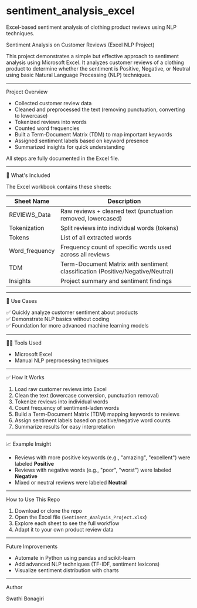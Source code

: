 # sentiment_analysis_excel
Excel-based sentiment analysis of clothing product reviews using NLP techniques.

Sentiment Analysis on Customer Reviews (Excel NLP Project)

This project demonstrates a simple but effective approach to sentiment analysis using Microsoft Excel. It analyzes customer reviews of a clothing product to determine whether the sentiment is Positive, Negative, or Neutral using basic Natural Language Processing (NLP) techniques.

---

Project Overview

- Collected customer review data
- Cleaned and preprocessed the text (removing punctuation, converting to lowercase)
- Tokenized reviews into words
- Counted word frequencies
- Built a Term-Document Matrix (TDM) to map important keywords
- Assigned sentiment labels based on keyword presence
- Summarized insights for quick understanding

All steps are fully documented in the Excel file.

---

📂 What's Included

The Excel workbook contains these sheets:

| Sheet Name      | Description                                                           |
|------------------|----------------------------------------------------------------------|
| REVIEWS_Data     | Raw reviews + cleaned text (punctuation removed, lowercased)         |
| Tokenization     | Split reviews into individual words (tokens)                         |
| Tokens           | List of all extracted words                                          |
| Word_frequency   | Frequency count of specific words used across all reviews           |
| TDM              | Term-Document Matrix with sentiment classification (Positive/Negative/Neutral) |
| Insights         | Project summary and sentiment findings                               |

---

🎯 Use Cases

✅ Quickly analyze customer sentiment about products  
✅ Demonstrate NLP basics without coding  
✅ Foundation for more advanced machine learning models  

---

👩‍💻 Tools Used

- Microsoft Excel
- Manual NLP preprocessing techniques

---

✅ How It Works

1. Load raw customer reviews into Excel  
2. Clean the text (lowercase conversion, punctuation removal)  
3. Tokenize reviews into individual words  
4. Count frequency of sentiment-laden words  
5. Build a Term-Document Matrix (TDM) mapping keywords to reviews  
6. Assign sentiment labels based on positive/negative word counts  
7. Summarize results for easy interpretation

---

📈 Example Insight

- Reviews with more positive keywords (e.g., "amazing", "excellent") were labeled **Positive**
- Reviews with negative words (e.g., "poor", "worst") were labeled **Negative**
- Mixed or neutral reviews were labeled **Neutral**

---

How to Use This Repo

1. Download or clone the repo
2. Open the Excel file (`Sentiment_Analysis_Project.xlsx`)
3. Explore each sheet to see the full workflow
4. Adapt it to your own product review data

---

Future Improvements

- Automate in Python using pandas and scikit-learn
- Add advanced NLP techniques (TF-IDF, sentiment lexicons)
- Visualize sentiment distribution with charts

---

 Author

Swathi Bonagiri
